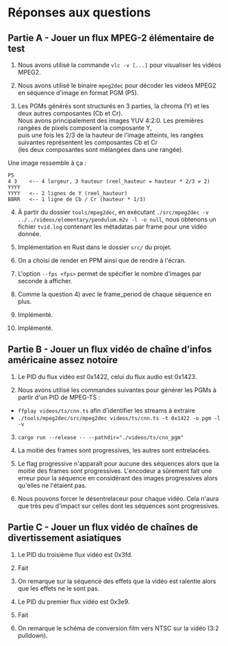 # Réponses aux questions

## Partie A - Jouer un flux MPEG-2 élémentaire de test

1. Nous avons utilisé la commande `vlc -v [...]` pour visualiser les vidéos MPEG2.

2. Nous avons utilisé le binaire `mpeg2dec` pour décoder les vidéos MPEG2 en séquence d'image en format PGM (P5).

3. Les PGMs générés sont structurés en 3 parties, la chroma (Y) et les deux autres composantes (Cb et Cr). \
   Nous avons principalement des images YUV 4:2:0. Les premières rangées de pixels composent la composante Y, \
   puis une fois les 2/3 de la hauteur de l'image atteints, les rangées suivantes représentent les composantes Cb et Cr \
    (les deux composantes sont mélangées dans une rangée).

Une image ressemble à ça :

```text
P5
4 3    <-- 4 largeur, 3 hauteur (reel_hauteur = hauteur * 2/3 = 2)
YYYY
YYYY   <-- 2 lignes de Y (reel_hauteur)
BBRR   <-- 1 ligne de Cb / Cr (hauteur * 1/3)
```

4. À partir du dossier `tools/mpeg2dec`, en exécutant `./src/mpeg2dec -v ../../videos/elementary/pendulum.m2v -l -o null`, nous obtenons un fichier `tvid.log` contenant les métadatas par frame pour une vidéo donnée.

5. Implémentation en Rust dans le dossier `src/` du projet.

6. On a choisi de render en PPM ainsi que de rendre à l'écran.

7. L'option `--fps <fps>` permet de spécifier le nombre d'images par seconde à afficher.

8. Comme la question 4) avec le frame_period de chaque séquence en plus.

9. Implémenté.

10. Implémenté.

## Partie B - Jouer un flux vidéo de chaîne d’infos américaine assez notoire

1. Le PID du flux vidéo est 0x1422, celui du flux audio est 0x1423.

2. Nous avons utilisé les commandes suivantes pour générer les PGMs à partir d'un PID de MPEG-TS :

- `ffplay videos/ts/cnn.ts` afin d'identifier les streams à extraire
- `./tools/mpeg2dec/src/mpeg2dec videos/ts/cnn.ts -t 0x1422 -o pgm -l -v`

3. `cargo run --release -- --pathdir="./videos/ts/cnn_pgm"`

4. La moitié des frames sont progressives, les autres sont entrelacées.

5. Le flag progressive n'apparaît pour aucune des séquences alors que la moitié des frames sont progressives. L'encodeur a sûrement fait une erreur pour la séquence en considérant des images progressives alors qu'elles ne l'étaient pas.

6. Nous pouvons forcer le désentrelaceur pour chaque vidéo. Cela n'aura que très peu d'impact sur celles dont les séquences sont progressives.

## Partie C - Jouer un flux vidéo de chaînes de divertissement asiatiques

1. Le PID du troisième flux vidéo est 0x3fd.

2. Fait

3. On remarque sur la séquence des effets que la vidéo est ralentie alors que les effets ne le sont pas.

4. Le PID du premier flux vidéo est 0x3e9.

5. Fait

6. On remarque le schéma de conversion film vers NTSC sur la vidéo (3:2 pulldown).
